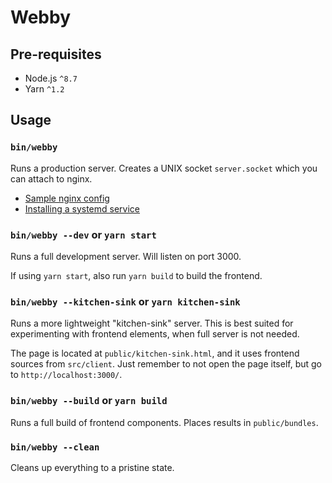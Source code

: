 # Webby

## Pre-requisites

* Node.js `^8.7`
* Yarn `^1.2`

## Usage

### `bin/webby`

Runs a production server. Creates a UNIX socket `server.socket` which you can
attach to nginx.

- [Sample nginx config](config/nginx)
- [Installing a systemd service](config/systemd/README.md)

### `bin/webby --dev` or `yarn start`

Runs a full development server. Will listen on port 3000.

If using `yarn start`, also run `yarn build` to build the frontend.

### `bin/webby --kitchen-sink` or `yarn kitchen-sink`

Runs a more lightweight "kitchen-sink" server. This is best suited for
experimenting with frontend elements, when full server is not needed.

The page is located at `public/kitchen-sink.html`, and it uses frontend sources
from `src/client`. Just remember to not open the page itself, but go to
`http://localhost:3000/`.

### `bin/webby --build` or `yarn build`

Runs a full build of frontend components. Places results in `public/bundles`.

### `bin/webby --clean`

Cleans up everything to a pristine state.
